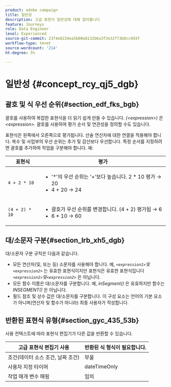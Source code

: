 ```yaml
---
product: adobe campaign
title: 일반성
description: 고급 표현식 일반성에 대해 알아봅니다
feature: Journeys
role: Data Engineer
level: Experienced
source-git-commit: 23f4e8224ea5b00e8132b6a3f3e32f73b0cc993f
workflow-type: tm+mt
source-wordcount: '214'
ht-degree: 5%

---
```


# 일반성 {#concept_rcy_qj5_dgb}

## 괄호 및 식 우선 순위{#section_edf_fks_bgb}

괄호를 사용하여 복잡한 표현식을 더 읽기 쉽게 만들 수 있습니다. _(&lt;expression>)_ 은 _&lt;expression>_. 괄호를 사용하여 평가 순서 및 연관성을 정의할 수도 있습니다.

표현식은 왼쪽에서 오른쪽으로 평가됩니다. 산술 연산자에 대한 연결을 적용해야 합니다. 복수 및 사업부의 우선 순위는 추가 및 감산보다 우선합니다. 특정 순서를 지정하려면 괄호를 추가하여 작업을 구분해야 합니다. 예:

<!--```5 + 2 * 10 = 25, and (5 + 2) * 10 = 70```-->

| 표현식 | 평가 |
|--- |--- |
| `4 + 2 * 10` | <ul><li>&#39;*&#39;의 우선 순위는 &#39;+&#39;보다 높습니다. 2 * 10 평가 → 20</li><li>4 + 20 → 24</li></ul> |
| `(4 + 2) * 10` | <ul><li>괄호가 우선 순위를 변경합니다. (4 + 2) 평가됨 → 6</li><li> 6 * 10 → 60</li></ul> |

## 대/소문자 구분{#section_lrb_xh5_dgb}

대/소문자 구분 규칙은 다음과 같습니다.

* 모든 연산자(및, 또는 등) 소문자를 사용해야 합니다. 예, _`<expression1>`및`<expression2>`_ 는 유효한 표현식이지만 표현식은 유효한 표현식입니다 _`<expression1>`및`<expression2>`_ 은 아닙니다.
* 모든 함수 이름은 대/소문자를 구분합니다. 예, _inSegment()_ 은 유효하지만 함수는 _INSEGMENT()_ 은 아닙니다.
* 필드 참조 및 상수 값은 대/소문자를 구분합니다. 이 구성 요소는 언어의 기본 요소가 아니며(연산자 및 함수가 아니라) 최종 사용자가 작성합니다.

## 반환된 표현식 유형{#section_gyc_435_53b}

사용 컨텍스트에 따라 표현식 편집기가 다른 값을 반환할 수 있습니다.

| 고급 표현식 편집기 사용 | 반환된 식 형식이 필요합니다. |
|--- |--- |
| 조건(데이터 소스 조건, 날짜 조건) | 부울 |
| 사용자 지정 타이머 | dateTimeOnly |
| 작업 매개 변수 매핑 | 임의 |
